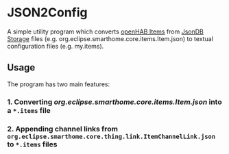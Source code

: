 # JSON2Config
 
A simple utility program which converts [openHAB Items](https://www.openhab.org/docs/configuration/items.html) from [JsonDB Storage](https://www.openhab.org/docs/administration/jsondb.html) files (e.g. org.eclipse.smarthome.core.items.Item.json) to textual configuration files (e.g. my.items).

## Usage

The program has two main features:

### 1. Converting *org.eclipse.smarthome.core.items.Item.json* into a `*.items` file


### 2. Appending channel links from `org.eclipse.smarthome.core.thing.link.ItemChannelLink.json` to `*.items` files


